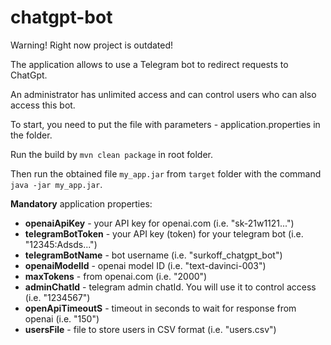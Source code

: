 # chatgpt-bot

Warning! Right now project is outdated!

The application allows to use a Telegram bot to redirect requests to ChatGpt.

An administrator has unlimited access and can control users who can also access this bot.

To start, you need to put the file with parameters - application.properties in the folder. 

Run the build by `mvn clean package` in root folder.

Then run the obtained file `my_app.jar` from `target` folder with the command `java -jar my_app.jar`.

**Mandatory** application properties:
- **openaiApiKey** - your API key for openai.com (i.e. "sk-21w1121...")
- **telegramBotToken** - your API key (token) for your telegram bot (i.e. "12345:Adsds...") 
- **telegramBotName** - bot username (i.e. "surkoff_chatgpt_bot")
- **openaiModelId** - openai model ID (i.e. "text-davinci-003")
- **maxTokens** - from openai.com (i.e. "2000")
- **adminChatId** - telegram admin chatId. You will use it to control access (i.e. "1234567")
- **openApiTimeoutS** - timeout in seconds to wait for response from openai (i.e. "150")
- **usersFile** - file to store users in CSV format (i.e. "users.csv")
